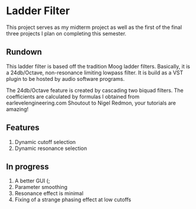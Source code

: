 # Ladder Filter

This project serves as my midterm project as well as the first of the final
three projects I plan on completing this semester.

## Rundown

This ladder filter is based off the tradition Moog ladder filters. Basically,
it is a 24db/Octave, non-resonance limiting lowpass filter. It is build as a VST
plugin to be hosted by audio software programs.

The 24db/Octave feature is created by cascading two biquad filters. The
coefficients are calculated by formulas I obtained from earlevelengineering.com
Shoutout to Nigel Redmon, your tutorials are amazing!

## Features

1. Dynamic cutoff selection
2. Dynamic resonance selection

## In progress

1. A better GUI (;
2. Parameter smoothing
3. Resonance effect is minimal
4. Fixing of a strange phasing effect at low cutoffs

